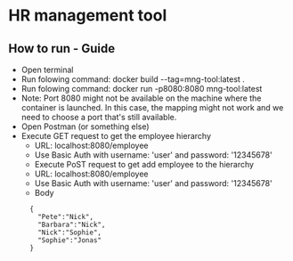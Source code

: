 # HR management tool

## How to run - Guide

- Open terminal<br>
- Run folowing command: docker build --tag=mng-tool:latest .
- Run folowing command: docker run -p8080:8080 mng-tool:latest
- Note: Port 8080 might not be available on the machine where the container is launched. In this case, the mapping might not work and we need to choose a port that's still available.
- Open Postman (or something else)
- Execute GET request to get the employee hierarchy
  - URL: localhost:8080/employee 
  - Use Basic Auth with username: 'user' and password: '12345678'
  - Execute PoST request to get add employee to the hierarchy
  - URL: localhost:8080/employee 
  - Use Basic Auth with username: 'user' and password: '12345678'
  - Body
  ```
    {
      "Pete":"Nick",
      "Barbara":"Nick",
      "Nick":"Sophie",
      "Sophie":"Jonas"
    }
  ```
